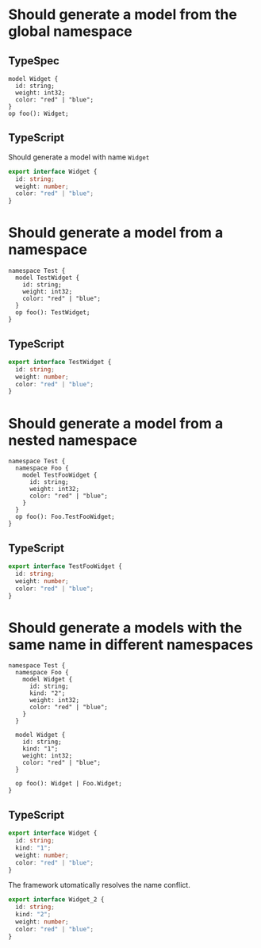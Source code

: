 # Should generate a model from the global namespace

## TypeSpec

```tsp
model Widget {
  id: string;
  weight: int32;
  color: "red" | "blue";
}
op foo(): Widget;
```

## TypeScript

Should generate a model with name `Widget`

```ts src/models/models.ts interface Widget
export interface Widget {
  id: string;
  weight: number;
  color: "red" | "blue";
}
```

# Should generate a model from a namespace

```tsp
namespace Test {
  model TestWidget {
    id: string;
    weight: int32;
    color: "red" | "blue";
  }
  op foo(): TestWidget;
}
```

## TypeScript

```ts src/models/models.ts interface TestWidget
export interface TestWidget {
  id: string;
  weight: number;
  color: "red" | "blue";
}
```

# Should generate a model from a nested namespace

```tsp
namespace Test {
  namespace Foo {
    model TestFooWidget {
      id: string;
      weight: int32;
      color: "red" | "blue";
    }
  }
  op foo(): Foo.TestFooWidget;
}
```

## TypeScript

```ts src/models/models.ts interface TestFooWidget
export interface TestFooWidget {
  id: string;
  weight: number;
  color: "red" | "blue";
}
```

# Should generate a models with the same name in different namespaces

```tsp
namespace Test {
  namespace Foo {
    model Widget {
      id: string;
      kind: "2";
      weight: int32;
      color: "red" | "blue";
    }
  }

  model Widget {
    id: string;
    kind: "1";
    weight: int32;
    color: "red" | "blue";
  }

  op foo(): Widget | Foo.Widget;
}
```

## TypeScript

```ts src/models/models.ts interface Widget
export interface Widget {
  id: string;
  kind: "1";
  weight: number;
  color: "red" | "blue";
}
```

The framework utomatically resolves the name conflict.

```ts src/models/models.ts interface Widget_2
export interface Widget_2 {
  id: string;
  kind: "2";
  weight: number;
  color: "red" | "blue";
}
```
